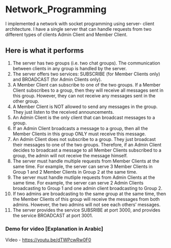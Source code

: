 # Network_Programming
I implemented a network with socket programming using server- client architecture. I have a single server that can handle requests from two different types of clients Admin Client and Member Client.
## Here is what it performs
1. The server has two groups (i.e. two chat groups). The communication between clients in
any group is handled by the server. 
2. The server offers two services: SUBSCRIBE (for Member Clients only) and
BROADCAST (for Admin Clients only).
3. A Member Client can subscribe to one of the two groups. If a Member Client subscribes
to a group, then they will receive all messages sent in this group. However, they can not
receive any messages sent in the other group. 
4. A Member Client is NOT allowed to send any messages in the group. They just listen to
the received announcements. 
5. An Admin Client is the only client that can broadcast messages to a group. 
6. If an Admin Client broadcasts a message to a group, then all the Member Clients in this
group ONLY must receive this message. 
7. An Admin Client does not subscribe to a group. They just broadcast their messages to
one of the two groups. Therefore, if an Admin Client decides to broadcast a message to
all Member Clients subscribed to a group, the admin will not receive the message
himself. 
8. The server must handle multiple requests from Member Clients at the same time. For
example, the server can serve 3 Member Clients in Group 1 and 2 Member Clients in
Group 2 at the same time. 
9. The server must handle mutliple requests from Admin Clients at the same time. For
example, the server can serve 2 Admin Clients broadcasting to Group 1 and one admin
client broadcasting to Group 2. 
10. If two admins are broadcasting to the same group at the same time, then the Member
Clients of this group will receive the messages from both admins. However, the two
admins will not see each others’ messages. 
11. The server provides the service SUBSRIBE at port 3000, and provides the service
BROADCAST at port 3001.
### Demo for video [Explanation in Arabic]
Video - https://youtu.be/dTWPcwRw0F0
